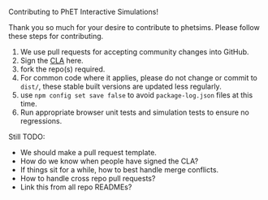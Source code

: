 Contributing to PhET Interactive Simulations!

Thank you so much for your desire to contribute to phetsims. Please follow these steps for contributing.

1. We use pull requests for accepting community changes into GitHub.
1. Sign the [CLA](./CLA.md) here.
2. fork the repo(s) required.
3. For common code where it applies, please do not change or commit to `dist/`, these stable built versions are updated
   less regularly.
4. use `npm config set save false` to avoid `package-log.json` files at this time.
5. Run appropriate browser unit tests and simulation tests to ensure no regressions.

Still TODO:

* We should make a pull request template.
* How do we know when people have signed the CLA?
* If things sit for a while, how to best handle merge conflicts.
* How to handle cross repo pull requests?
* Link this from all repo READMEs?